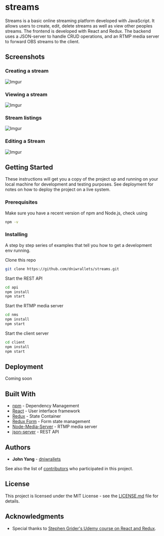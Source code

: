 # streams

Streams is a basic online streaming platform developed with JavaScript. It allows users to create, edit, delete streams as well as view other peoples streams. The frontend is developed with React and Redux. The backend uses a JSON-server to handle CRUD operations, and an RTMP media server to forward OBS streams to the client.

## Screenshots

### Creating a stream

![Imgur](https://i.imgur.com/4RThgjw.png)

### Viewing a stream

![Imgur](https://i.imgur.com/aifc9bv.png)

### Stream listings

![Imgur](https://i.imgur.com/0q5SEy3.png)

### Editing a Stream

![Imgur](https://i.imgur.com/AJran2i.png)

## Getting Started

These instructions will get you a copy of the project up and running on your local machine for development and testing purposes. See deployment for notes on how to deploy the project on a live system.

### Prerequisites

Make sure you have a recent version of npm and Node.js, check using

```bash
npm -v
```

### Installing

A step by step series of examples that tell you how to get a development env running.

Clone this repo

```bash
git clone https://github.com/dniwrallets/streams.git
```

Start the REST API

```bash
cd api
npm install
npm start
```

Start the RTMP media server

```bash
cd nms
npm install
npm start
```

Start the client server

```bash
cd client
npm install
npm start
```

## Deployment

Coming soon

## Built With

- [npm](https://www.npmjs.com/) - Dependency Management
- [React](https://reactjs.org/) - User interface framework
- [Redux](https://redux.js.org/) - State Container
- [Redux Form](https://redux-form.com/) - Form state management
- [Node-Media-Server](https://github.com/illuspas/Node-Media-Server) - RTMP media server
- [json-server](https://github.com/typicode/json-server) - REST API

## Authors

- **John Yang** - [dniwrallets](https://github.com/dniwrallets)

See also the list of [contributors](https://github.com/dniwrallets/streams/contributors) who participated in this project.

## License

This project is licensed under the MIT License - see the [LICENSE.md](LICENSE.md) file for details.

## Acknowledgments

- Special thanks to [Stephen Grider's Udemy course on React and Redux](https://www.udemy.com/course/react-redux/).
